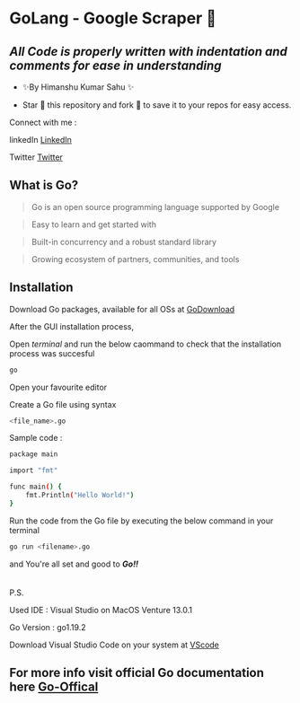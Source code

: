 # GoLang - Google Scraper 🚀
## _All Code is properly written with indentation and comments for ease in understanding_

- ✨By Himanshu Kumar Sahu ✨

- Star 🌟 this repository and fork 🍴 to save it to your repos for easy access.

Connect with me : 

linkedIn [LinkedIn]

Twitter [Twitter]

## What is Go?
> Go is an open source programming language supported by Google

> Easy to learn and get started with

> Built-in concurrency and a robust standard library

> Growing ecosystem of partners, communities, and tools

## Installation
Download Go packages, available for all OSs at [GoDownload]

After the GUI installation process,

Open _terminal_ and run the below caommand to check that the installation process was succesful
```sh
go
```
Open your favourite editor

Create a Go file using syntax
```sh
<file_name>.go
```
Sample code :
```sh
package main

import "fmt"

func main() {
	fmt.Println("Hello World!")
}
```
Run the code from the Go file by executing the below command in your terminal
```sh
go run <filename>.go
```
and You're all set and good to **_Go!!_**
\
\
\
P.S. 

Used IDE : Visual Studio on MacOS Venture 13.0.1

Go Version : go1.19.2

Download Visual Studio Code on your system at [VScode]

## For more info visit official Go documentation here [Go-Offical]

[//]: # 
[LinkedIn]: <https://www.linkedin.com/in/himanshuks0110/>
[Twitter]: <https://twitter.com/HimanshuKS10/>
[GoDownload]: <https://go.dev/dl//>
[VScode]:<https://code.visualstudio.com//>
[Go-Offical]: <https://go.dev/doc//>